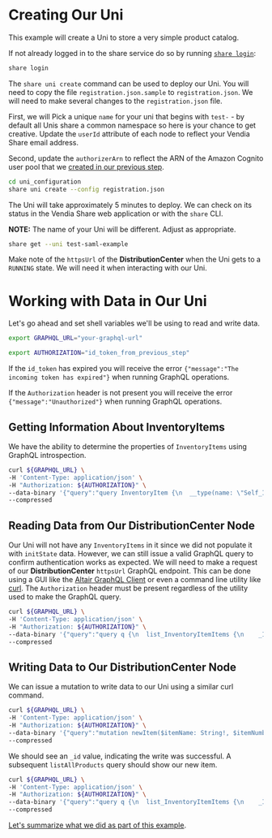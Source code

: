 # Creating Our Uni

This example will create a Uni to store a very simple product catalog.

If not already logged in to the share service do so by running [`share login`](https://vendia.net/docs/share/cli/commands/login):

```bash
share login
```

The `share uni create` command can be used to deploy our Uni.  You will need to copy the file `registration.json.sample` to `registration.json`. We will need to make several changes to the `registration.json` file. 

First, we will Pick a unique `name` for your uni that begins with `test-` - by default all Unis share a common namespace so here is your chance to get creative.  Update the `userId` attribute of each node to reflect your Vendia Share email address.

Second, update the `authorizerArn` to reflect the ARN of the Amazon Cognito user pool that we [created in our previous step](./auth0-saml-provider-amazon-cup.md).

```bash
cd uni_configuration
share uni create --config registration.json
```

The Uni will take approximately 5 minutes to deploy.  We can check on its status in the Vendia Share web application or with the `share` CLI.

**NOTE:** The name of your Uni will be different.  Adjust as appropriate.

```bash
share get --uni test-saml-example
```

Make note of the `httpsUrl` of the **DistributionCenter** when the Uni gets to a `RUNNING` state. We will need it when interacting with our Uni.

# Working with Data in Our Uni

Let's go ahead and set shell variables we'll be using to read and write data.

```bash
export GRAPHQL_URL="your-graphql-url"

export AUTHORIZATION="id_token_from_previous_step"
```

If the `id_token` has expired you will receive the error `{"message":"The incoming token has expired"}` when running GraphQL operations. 

If the `Authorization` header is not present you will receive the error `{"message":"Unauthorized"}` when running GraphQL operations.

## Getting Information About InventoryItems

We have the ability to determine the properties of `InventoryItems` using GraphQL introspection.

```bash
curl ${GRAPHQL_URL} \
-H 'Content-Type: application/json' \
-H "Authorization: ${AUTHORIZATION}" \
--data-binary '{"query":"query InventoryItem {\n  __type(name: \"Self_InventoryItem\") {\n    name\n    fields {\n      name\n      type {\n        name\n        kind\n      }\n    }\n  }\n}","variables":{}}' \
--compressed 
```

## Reading Data from Our DistributionCenter Node

Our Uni will not have any `InventoryItems` in it since we did not populate it with `initState` data. However, we can still issue a valid GraphQL query to confirm authentication works as expected. We will need to make a request of our **DistributionCenter** `httpsUrl` GraphQL endpoint. This can be done using a GUI like the [Altair GraphQL Client](https://altair.sirmuel.design/) or even a command line utility like [curl](https://man7.org/linux/man-pages/man1/curl.1.html). The `Authorization` header must be present regardless of the utility used to make the GraphQL query.

```bash
curl ${GRAPHQL_URL} \
-H 'Content-Type: application/json' \
-H "Authorization: ${AUTHORIZATION}" \
--data-binary '{"query":"query q {\n  list_InventoryItemItems {\n    _InventoryItemItems {\n      _id\n      itemName\n      itemNumber\n      quantity\n    }\n  }\n}","variables":{}}' \
--compressed
```

## Writing Data to Our DistributionCenter Node

We can issue a mutation to write data to our Uni using a similar curl command.

```bash
curl ${GRAPHQL_URL} \
-H 'Content-Type: application/json' \
-H "Authorization: ${AUTHORIZATION}" \
--data-binary '{"query":"mutation newItem($itemName: String!, $itemNumber: String!, $quantity: Int!) {\n  add_InventoryItem(input: {itemName: $itemName, itemNumber: $itemNumber,  quantity: $quantity}, syncMode: ASYNC) {\n    transaction {\n      transactionId\n    }\n  }\n}","variables":{"itemName":"foo bar","itemNumber":"abc123","quantity":100}}' \
--compressed
```

We should see an `_id` value, indicating the write was successful. A subsequent `listAllProducts` query should show our new item.

```bash
curl ${GRAPHQL_URL} \
-H 'Content-Type: application/json' \
-H "Authorization: ${AUTHORIZATION}" \
--data-binary '{"query":"query q {\n  list_InventoryItemItems {\n    _InventoryItemItems {\n      _id\n      itemName\n      itemNumber\n      quantity\n    }\n  }\n}","variables":{}}' \
--compressed
```

[Let's summarize what we did as part of this example](./summary.md).

